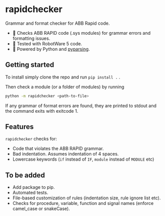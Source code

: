 # rapidchecker
Grammar and format checker for ABB Rapid code.

- 🔎 Checks ABB RAPID code (.sys modules) for grammar errors and formatting issues.
- 🦾 Tested with RobotWare 5 code.
- 🐍 Powered by Python and [pyparsing](https://github.com/pyparsing/pyparsing).

## Getting started

To install simply clone the repo and run `pip install .` .

Then check a module (or a folder of modules) by running

```bash
python -m rapidchecker <path-to-file>
```

If any grammar of format errors are found, they are printed to stdout and the command exits with exitcode 1.

## Features

`rapidchecker` checks for:

- Code that violates the ABB RAPID grammar.
- Bad indentation. Assumes indentation of 4 spaces.
- Lowercase keywords (`if` instead of `IF`, `module` instead of `MODULE` etc)

## To be added

- Add package to pip.
- Automated tests.
- File-based customization of rules (indentation size, rule ignore list etc).
- Checks for procedure, variable, function and signal names (enforce camel_case or snakeCase).
